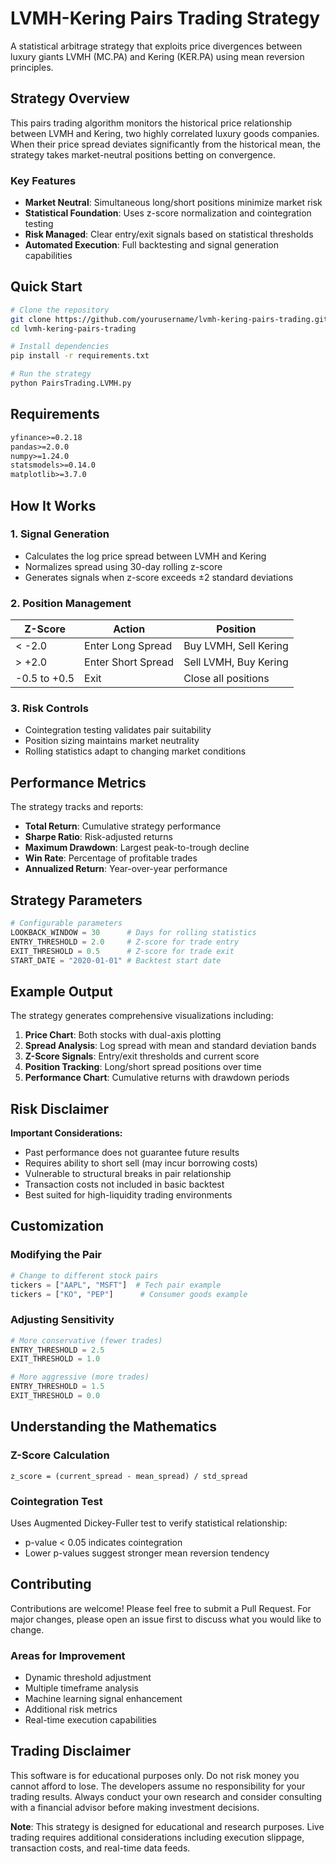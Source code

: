# LVMH-Kering Pairs Trading Strategy

A statistical arbitrage strategy that exploits price divergences between luxury giants LVMH (MC.PA) and Kering (KER.PA) using mean reversion principles.

## Strategy Overview

This pairs trading algorithm monitors the historical price relationship between LVMH and Kering, two highly correlated luxury goods companies. When their price spread deviates significantly from the historical mean, the strategy takes market-neutral positions betting on convergence.

### Key Features
- **Market Neutral**: Simultaneous long/short positions minimize market risk
- **Statistical Foundation**: Uses z-score normalization and cointegration testing
- **Risk Managed**: Clear entry/exit signals based on statistical thresholds
- **Automated Execution**: Full backtesting and signal generation capabilities

## Quick Start

```bash
# Clone the repository
git clone https://github.com/yourusername/lvmh-kering-pairs-trading.git
cd lvmh-kering-pairs-trading

# Install dependencies
pip install -r requirements.txt

# Run the strategy
python PairsTrading.LVMH.py
```

## Requirements

```txt
yfinance>=0.2.18
pandas>=2.0.0
numpy>=1.24.0
statsmodels>=0.14.0
matplotlib>=3.7.0
```

## How It Works

### 1. **Signal Generation**
- Calculates the log price spread between LVMH and Kering
- Normalizes spread using 30-day rolling z-score
- Generates signals when z-score exceeds ±2 standard deviations

### 2. **Position Management**
| Z-Score | Action | Position |
|---------|--------|----------|
| < -2.0 | Enter Long Spread | Buy LVMH, Sell Kering |
| > +2.0 | Enter Short Spread | Sell LVMH, Buy Kering |
| -0.5 to +0.5 | Exit | Close all positions |

### 3. **Risk Controls**
- Cointegration testing validates pair suitability
- Position sizing maintains market neutrality
- Rolling statistics adapt to changing market conditions

## Performance Metrics

The strategy tracks and reports:
- **Total Return**: Cumulative strategy performance
- **Sharpe Ratio**: Risk-adjusted returns
- **Maximum Drawdown**: Largest peak-to-trough decline
- **Win Rate**: Percentage of profitable trades
- **Annualized Return**: Year-over-year performance

## Strategy Parameters

```python
# Configurable parameters
LOOKBACK_WINDOW = 30      # Days for rolling statistics
ENTRY_THRESHOLD = 2.0     # Z-score for trade entry
EXIT_THRESHOLD = 0.5      # Z-score for trade exit
START_DATE = "2020-01-01" # Backtest start date
```

## Example Output

The strategy generates comprehensive visualizations including:
1. **Price Chart**: Both stocks with dual-axis plotting
2. **Spread Analysis**: Log spread with mean and standard deviation bands
3. **Z-Score Signals**: Entry/exit thresholds and current score
4. **Position Tracking**: Long/short spread positions over time
5. **Performance Chart**: Cumulative returns with drawdown periods

## Risk Disclaimer

**Important Considerations:**
- Past performance does not guarantee future results
- Requires ability to short sell (may incur borrowing costs)
- Vulnerable to structural breaks in pair relationship
- Transaction costs not included in basic backtest
- Best suited for high-liquidity trading environments

## Customization

### Modifying the Pair
```python
# Change to different stock pairs
tickers = ["AAPL", "MSFT"]  # Tech pair example
tickers = ["KO", "PEP"]      # Consumer goods example
```

### Adjusting Sensitivity
```python
# More conservative (fewer trades)
ENTRY_THRESHOLD = 2.5
EXIT_THRESHOLD = 1.0

# More aggressive (more trades)
ENTRY_THRESHOLD = 1.5
EXIT_THRESHOLD = 0.0
```

## Understanding the Mathematics

### Z-Score Calculation
```
z_score = (current_spread - mean_spread) / std_spread
```

### Cointegration Test
Uses Augmented Dickey-Fuller test to verify statistical relationship:
- p-value < 0.05 indicates cointegration
- Lower p-values suggest stronger mean reversion tendency

## Contributing

Contributions are welcome! Please feel free to submit a Pull Request. For major changes, please open an issue first to discuss what you would like to change.

### Areas for Improvement
- Dynamic threshold adjustment
- Multiple timeframe analysis
- Machine learning signal enhancement
- Additional risk metrics
- Real-time execution capabilities

## Trading Disclaimer
This software is for educational purposes only. Do not risk money you cannot afford to lose. The developers assume no responsibility for your trading results. Always conduct your own research and consider consulting with a financial advisor before making investment decisions.

**Note**: This strategy is designed for educational and research purposes. Live trading requires additional considerations including execution slippage, transaction costs, and real-time data feeds.
